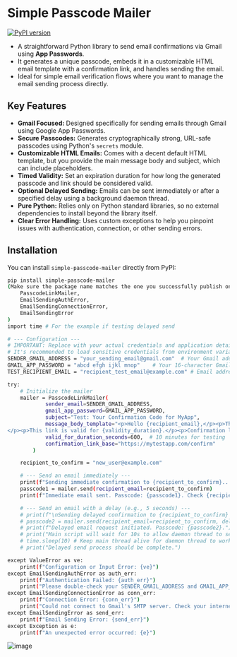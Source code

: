 # Simple Passcode Mailer

[![PyPI version](https://badge.fury.io/py/simple-passcode-mailer.svg)](https://badge.fury.io/py/simple-passcode-mailer) 
* A straightforward Python library to send email confirmations via Gmail using **App Passwords**. 
* It generates a unique passcode, embeds it in a customizable HTML email template with a confirmation link, and handles sending the email. 
* Ideal for simple email verification flows where you want to manage the email sending process directly.

## Key Features

* **Gmail Focused:** Designed specifically for sending emails through Gmail using Google App Passwords.
* **Secure Passcodes:** Generates cryptographically strong, URL-safe passcodes using Python's `secrets` module.
* **Customizable HTML Emails:** Comes with a decent default HTML template, but you provide the main message body and subject, which can include placeholders.
* **Timed Validity:** Set an expiration duration for how long the generated passcode and link should be considered valid.
* **Optional Delayed Sending:** Emails can be sent immediately or after a specified delay using a background daemon thread.
* **Pure Python:** Relies only on Python standard libraries, so no external dependencies to install beyond the library itself.
* **Clear Error Handling:** Uses custom exceptions to help you pinpoint issues with authentication, connection, or other sending errors.

## Installation

You can install `simple-passcode-mailer` directly from PyPI:

```bash
pip install simple-passcode-mailer
(Make sure the package name matches the one you successfully publish on PyPI.)Prerequisites for GmailTo use this library with your Gmail account, you must configure it to use an App Password:Enable 2-Step Verification on the Google Account you intend to send emails from. If it's not enabled, you won't be able to generate App Passwords.Generate an App Password:Go to your Google Account: https://myaccount.google.com/Navigate to the "Security" section.Under "How you sign in to Google," find and click on "App passwords." You might need to sign in again.If you don’t see this option, 2-Step Verification might not be set up correctly, or your account type/organization might restrict it.At the bottom, choose "Select app" and pick "Mail."Choose "Select device" and pick "Other (Custom name)." Give it a descriptive name like "My Python Confirmation App."Click "Generate."The App Password is the 16-character code displayed in the yellow bar. Copy this password (without spaces). This is what you'll use as the gmail_app_password when initializing the mailer. Keep it secure.Usage ExampleHere's how to use PasscodeLinkMailer to send a confirmation email:from simple_passcode_mailer import (
    PasscodeLinkMailer,
    EmailSendingAuthError,
    EmailSendingConnectionError,
    EmailSendingError
)
import time # For the example if testing delayed send

# --- Configuration ---
# IMPORTANT: Replace with your actual credentials and application details.
# It's recommended to load sensitive credentials from environment variables or a secure config.
SENDER_GMAIL_ADDRESS = "your_sending_email@gmail.com"  # Your Gmail address
GMAIL_APP_PASSWORD = "abcd efgh ijkl mnop"    # Your 16-character Gmail App Password (no spaces)
TEST_RECIPIENT_EMAIL = "recipient_test_email@example.com" # Email address to send the test to

try:
    # Initialize the mailer
    mailer = PasscodeLinkMailer(
            sender_email=SENDER_GMAIL_ADDRESS,
            gmail_app_password=GMAIL_APP_PASSWORD,
            subject="Test: Your Confirmation Code for MyApp",
            message_body_template="<p>Hello {recipient_email},</p><p>This is a test email from PasscodeLinkMailer. Your code is {passcode}.\
</p><p>This link is valid for {validity_duration}.</p><p>Confirmation link: {full_confirmation_link}</p>",
            valid_for_duration_seconds=600,  # 10 minutes for testing
            confirmation_link_base="https://mytestapp.com/confirm"
        )

    recipient_to_confirm = "new_user@example.com"

    # --- Send an email immediately ---
    print(f"Sending immediate confirmation to {recipient_to_confirm}...")
    passcode1 = mailer.send(recipient_email=recipient_to_confirm)
    print(f"Immediate email sent. Passcode: {passcode1}. Check {recipient_to_confirm}.")

    # --- Send an email with a delay (e.g., 5 seconds) ---
    # print(f"\nSending delayed confirmation to {recipient_to_confirm} (5s delay)...")
    # passcode2 = mailer.send(recipient_email=recipient_to_confirm, delay_seconds=5)
    # print(f"Delayed email request initiated. Passcode: {passcode2}.")
    # print("Main script will wait for 10s to allow daemon thread to send...")
    # time.sleep(10) # Keep main thread alive for daemon thread to work
    # print("Delayed send process should be complete.")

except ValueError as ve:
    print(f"Configuration or Input Error: {ve}")
except EmailSendingAuthError as auth_err:
    print(f"Authentication Failed: {auth_err}")
    print("Please double-check your SENDER_GMAIL_ADDRESS and GMAIL_APP_PASSWORD, and ensure 2FA/App Password is set up correctly.")
except EmailSendingConnectionError as conn_err:
    print(f"Connection Error: {conn_err}")
    print("Could not connect to Gmail's SMTP server. Check your internet connection or firewall.")
except EmailSendingError as send_err:
    print(f"Email Sending Error: {send_err}")
except Exception as e:
    print(f"An unexpected error occurred: {e}")
```

![image](https://github.com/user-attachments/assets/d2bed1e8-c531-4d2e-ac23-ad2b0431bb74)
